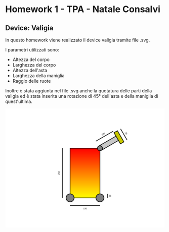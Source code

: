 # Homework 1 - TPA - Natale Consalvi
## Device: Valigia

In questo homework viene realizzato il device valigia tramite file .svg.
  
I parametri utilizzati sono:
- Altezza del corpo
- Larghezza del corpo
- Altezza dell'asta
- Larghezza della maniglia
- Raggio delle ruote

Inoltre è stata aggiunta nel file .svg anche la quotatura delle parti della valigia ed è stata inserita una rotazione di 45° dell'asta e della maniglia di quest'ultima.

![alt text](https://github.com/NataleConsalvi/homeworktpa-nc/blob/dev/bozzadevice.svg)
